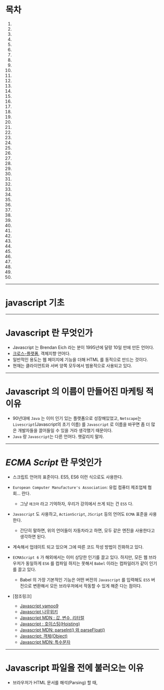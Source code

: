 # 목차
  1. []()
  2. []()
  3. []()
  4. []()
  5. []()
  6. []()
  7. []()
  8. []()
  9. []()
  10. []()
  11. []()
  12. []()
  13. []()
  14. []()
  15. []()
  16. []()
  17. []()
  18. []()
  19. []()
  20. []()
  21. []()
  22. []()
  23. []()
  24. []()
  25. []()
  26. []()
  27. []()
  28. []()
  29. []()
  30. []()
  31. []()
  32. []()
  33. []()
  34. []()
  35. []()
  36. []()
  37. []()
  38. []()
  39. []()
  40. []()
  41. []()
  42. []()
  43. []()
  44. []()
  45. []()
  46. []()
  47. []()
  48. []()
  49. []()
  50. []()

------

# javascript 기초

------

# Javascript 란 무엇인가
  - Javascript 는 Brendan Eich 라는 분이 1995년에 달랑 10일 만에 만든 언어다.
  - [크로스-플랫폼](https://ko.wikipedia.org/wiki/%ED%81%AC%EB%A1%9C%EC%8A%A4_%ED%94%8C%EB%9E%AB%ED%8F%BC), 객체지향 언어다.
  - 일반적인 용도는 웹 페이지에 기능을 더해 HTML 를 동적으로 만드는 것이다.
  - 현재는 클라이언트와 서버 양쪽 모두에서 범용적으로 사용되고 있다.

------

# Javascript 의 이름이 만들어진 마케팅 적 이유
  - 90년대에 `Java` 는 이미 인기 있는 플랫폼으로 성장해있었고,  `Netscape`는 `Livescript`(Javascript의 초기 이름) 를 `Javascript` 로 이름을 바꾸면 좀 더 많은 개발자들을 끌어들일 수 있을 거라 생각했기 때문이다.
  - `Java` 랑 `Javascript`는 다른 언어다. 햇갈리지 말자.


------

# *ECMA Script* 란 무엇인가
  - 스크립트 언어의 표준이다. ES5, ES6 이런 식으로도 사용한다.
  - `European Computer Manufacture's Association`: 유럽 컴퓨터 제조업체 협회... 란다.
    - 그냥 `에크마` 라고 기억하자, 우리가 강의에서 쓰게 되는 건 `ES5` 다.
  - `Javascript` 도 사용하고, `ActionScript`, `JScript` 등의 언어도 `ECMA` 표준을 사용한다.
    - 간단히 말하면, 위의 언어들이 자동차라고 하면, 모두 같은 엔진을 사용한다고 생각하면 된다.
  - 계속해서 업데이트 되고 있으며 그에 따른 코드 작성 방법이 진화하고 있다.
  - `ECMAScript 6` 가 해외에서는 이미 상당한 인기를 끌고 있다. 하지만, 모든 웹 브라우저가 동일하게 `ES6` 를 컴파일 하지는 못해서 `Babel` 이라는 컴파일러가 같이 인기를 끌고 있다.
    - Babel 의 가장 기본적인 기능은 어떤 버전의 `Javascript` 를 입력해도 `ES5` 버전으로 변환해서 모든 브라우저에서 작동할 수 있게 해준 다는 점이다.

  - [참조링크]
    - [Javascript yamoo9](https://github.com/yamoo9/FDS/blob/4th/LECTURE/DAY05/JavaScript.md)
    - [Javascript 나무위키](https://namu.wiki/w/JavaScript)
    - [Javascript MDN : 값, 변수, 리터럴](https://developer.mozilla.org/ko/docs/Web/JavaScript/Guide/Values,_variables,_and_literals)
    - [Javascript : 호이스팅(Hoisting)](http://webruden.tistory.com/25)
    - [Javascript MDN: parseInt() 와 parseFloat()](https://developer.mozilla.org/ko/docs/Web/JavaScript/Reference/Global_Objects/parseInt)
    - [Javascript:  객체(Object)](https://brunch.co.kr/@brunch92ny/8)
    - [Javascript MDN: 특수문자](https://msdn.microsoft.com/ko-kr/library/2yfce773(v=vs.94).aspx)

------

# Javascript 파일을 </body> 전에 불러오는 이유
  - 브라우저가 HTML 문서를 해석(Parsing) 할 때, <script> 태그를 만나면 그 안에 있는 Javascript의 처리가 끝날 때까지 다른 HTML 해석을 멈춘다.
  - 사용자 입장에서 HTML 페이지가 화면에 다 렌더링 되기까지 더 오래 걸린다.
  - CSS, HTML 해석이 먼저 완료된 후, Javascript를 불러오는 것이 사용자 입장에서는 더 빠르게 느껴진다.

------

# Javascript 기본
  - 대소문자 구분한다.
  - 명령을 선언문과 선언식으로 구분할 수 있다.
    - 영어권에서는 Statement와 Expression 이라고 표현한다.
    - 혹은 구문과 표현식이라고 부르기도 한다.
    - [함수 선언과 표현](http://insanehong.kr/post/javascript-function/)
  - 주석은 한줄 주석은 // 사용하고, 여러 줄은 /* ~ */ 를 사용한다.

------

# Keycode 값 (아스키 형식)
  - Javascript 에서 Key 이벤트로 값을 받아 사용한다.
  ![keycode-table](img/keycode-table.png)
      
------

# JavaScript 문법과 데이터 유형

------

# 변수
  - JavaScript 변수(Variable) 선언, 값을 할당

------

## 변수 선언
  - 변수(Variable) = 식별자(identifier) 
  - 초기 값은 할당되지 않음
    ```javascript
      var runch; // undefined가 기본 값
    ```
  - 선언된 변수에 값을 할당
  - 할당하는 역할을 수행하는 연산자 -> 할당(대입) 연산자
    ```javascript
      runch = 김밥;   // 김밥이란 이름의 변수를 찾음
    ```
  - var를 꼭 작성해야 한다. 안쓰면 문제를 야기시킨다.
  - 선언된 변수가 없으면 참조 오류(Reference Error) 발생!
  - Uncaught ReferenceError: 김밥 is not defined
    ```javascript
      runch = "김밥";
        // 김밥이란 문자열 데이터를 runch에 담음
      runch = '김밥';
        // 상동
      
      // 아래 영문의 경우도 마찬가지!
      runch = kimbab;
        // kimbab이란 변수를 찾음
      runch = 'kimbab';
        // kimbab이란 문자열 데이터를 runch에 담음
    ```
  - 변수를 선언함과 동시에 값을 할당하는 구문
    ```javascript
    var 변수_이름 = 값;
    var 변수_이름 = 다른_변수_이름;
      // 다른 변수에 할당된 값을 선언하는 변수에도 할당

    var dinner = '치맥';
      // 점심에 먹은 것을 저녁에도 먹고 싶지 않아!
    var dinner = runch;
      // 점심에 먹은 것을 저녁에도 먹자!
    ```

------

## 변수 이름 작성 규칙
  - 이름은 알아보기 쉽게, 이해하기 쉽게 명시적으로 지어야 한다.
  - 이름은 직관적으로 그것이 무엇을 말하며, 무엇을 행할 수 있는지 알게 지어야 한다.

  `<이름 지을 때 하지 말아야 할 것>`
  1. 공백으로 이름이 구분되게 지어서는 안된다.
      ```javascript
        var my name = 'yamoo9'; [X]
      ```
  2. 이름을 지을 때 첫 글자가 숫자여서는 안된다.
      ```javascript
        var 101Team = 'IoI'; [X]
        var 10px = 'Tem Pixel'; [X]
      ```
  3. 이름 지을 때 사용할 수 있는 특수문자는 정해져 있다.
    - _, $ 을 제외한 다른 특수문자는 사용할 수 없다.
      ```javascript
        var Team-101 = 'IoI'; [X]
        var @design-people = '디자인 피플'; [X]
      ```
  4. 대소문자를 구분하는 JavaScript에서는 이름을 지을 때 관례가 있다.
    어긴다고 해서 문법에 오류가 발생하지는 않지만, 오래 전부터 내려오는 관습이 있다.

------

## 변수명 관례 (Naming convention)
  - 변수 이름은 _을 사용하여 이름을 구분한다.
  - 패턴(Pattern): 사용 빈도가 높다.
  - Single var pattern : var 변수 선언 키워드를 한 번만 사용하여 변수를 정의하는 패턴
    ```javascript
      var my_name, is_visible, has_children, remote_control;
    ```

  - 함수 이름은 카멜 케이스(camelCase) 표기법을 사용한다.
    - getName(), setAge(), showMeTheMoney(), blackSheepWall()

  - 함수 이름의 첫글자가 대문자인 경우는 특별한 함수일 가능성이 높다.
    - Navigation(), Tabs(), Carousel(), Component(), ..
    - Vue() 도 마찬가지!

------

## 변수 범위(Scope)
  - 전역 객체(Global Object): Window 객체
  - 전역 변수(Global Variable)
    - 전역 변수는 전역 객체의 속성이 된다. 변수를 전역에 선언 후 window.변수명
    - 어떤 함수의 바깥에 변수를 선언하면, 현재 문서의 다른 코드에 해당 변수를 사용할 수 있다.
    - 모든 구역(Block)에서 접근(Access)이 가능한 변수
    - 클라이언트 환경(Front-End)
      - 전역 객체(Global Object): Window 객체
    - 서버 환경(Back-End)
      - 전역 객체(Global object) : Global 객체
      ```javascript
        var type_of_my_phone = 'iPhone';
        console.log('전역 변수:', type_of_my_phone); // 'iphone'
      ```

  - 지역 변수(Local Variable)
    - 특정한 구역(Block)에서만 접근이 가능한 변수
    - 함수 내에 변수를 선언하면 지역 변수가 된다.
    - Block 문
      ```javascript
        {
          var type_of_my_phone = 'Apple Device';
          console.log('블록 내부 변수:', type_of_my_phone);
          // 'Apple Device'
        }
        console.log('전역 변수는 블록 내부의 변수에 영향을 받았나?:', type_of_my_phone);
        // ES6 부터는 블럭문 안에서 변수가 지역변수가 된다.
      ```

------

## 호이스팅(Hoisting)
  - 변수가 끌어올려지는 현상
  ```javascript
    // var somthing; // undefined이 기본값
    console.log('is exist variable `somthing`?:', somthing);
    var somthing = '썸씽~';
  ```
  - somthing에는 아직 값이 할당 되지 않아서, 자동으로 undefined 가 된다.

------

## 상수(Constant)
  - const 로 선언하게 되면 값이 재할당되지 않을 것이라는 신호다.
  - console 에서 간단하게 `var` 과 `const` 의 차이를 확인해 볼 수 있다.
  - 상수는 변수와 유사하나, 읽기 전용(Read Only)이다.
  - 한 번 선언된 상수는 재 선언될 수 없다. 
  - 뿐만 아니라 다른 값을 할당하는 것도 불가능하다.
  - 관례적으로 대문자로만 구성된 이름을 사용하여 변수와 구분 짓는다. (강제성 없음)
  - 배열과 객체의 값에는 접근하여 변경 할 수 있다.
  - 하지만 그냥 값은 변경 할 수 없다. 
  ```javascript
    const NUM = 1;

    const OBJ = {
      속성1 : 값1,
      속성2 : 값2
    };
    const ARR = [값1, 값2, 값3];

    console.log('OBJ:', OBJ);
    console.log('ARR:', ARR);
  ```

------


# 데이터 유형 (Data Types) ES5 기준

------

## 원시 데이터 유형(Primitive Data Types)
  - `undefined`
    - nothing
    - 형변환을 자동으로 변경 : 불리언 값으로 바뀌어 false값으로 됨.
    - 값을 할당하지 않은 변수는 `undefined` 값을 가진다.
  - `null`
    - nothing
    - 형변환을 자동으로 변경 : 불리언 값으로 바뀌어 false값으로 됨.
  - `Number`
    - 모든 숫자를 64비트 부동 소수점으로 저장한다.
    - 다른 언어에서처럼 정수, 실수의 구분이 없다. 숫자는 그냥 숫자일 뿐
    - 정수, 실수, 소수, 0, 1 모두 `Number` 에 포함된다.
  - `String`
    - 홑따옴표, 쌍따옴표로 묶인 텍스트    
    - ''(false): 값이 안들어 있기 때문에 부정으로 형변환이 된다.
    - ' '(true): 공백 문자를 값으로 인식한다. - 문자열을 표현한다.
    - 홀따옴표, 쌍따옴표로 묶인 텍스트(따옴표의 시작과 끝은 같아야한다)
    - 문자로서의 따옴표의 경우는 Escape(이스케이프) 처리해야 한다.
      ```javascript
      var str = "My record is \"20\" minutes";
      // str 의 값은 My record is "20" minutes
      // 쌍따옴표와 홑따옴표는 \ 를 사용해서 문자열 내부에 추가할 수 있다.
      ```
  - `Boolean`
    - true, false
  - `Symbol` 
    - ECMAScript6 에 추가됨

------

## 참조 데이터 유형(Reference Data Types)
  - `Function`(함수)
    - 수행을 위한 절차
      ```javascript
        var example = function(){};
      ```
  - `Array`(배열)
    - 값의 집합
    - 참고로 함수와 배열 모두 객체다. 원시형을 제외한 모든 형식은 모두 객체다.
      ```javascript
        var example = [값, 값, 값];
      ```
  - `Object`(객체)
    - 속성의 집합
      ```javascript
        var example = {
          프로퍼티 : 메소드,
          프로퍼티 : 메소드,
        };
      ```

------

## String 문자 유형의 데이터)
  - 따옴표(큰, 작은)로 묶인 텍스트 
    - "나의 하프 마라톤 달리기 기록은 50분이다." -> string
    - "나의 하프 마라톤 달리기 기록은 50분이다.' -> SyntaxError
    - "나의 하프 마라톤 달리기 기록은 50" 23'이다." -> SyntaxError
    - "나의 하프 마라톤 달리기 기록은 50\" 23\'이다." -> string / 이스케이트 처리
  - 사용할 때 유의점 
    - 따옴표의 시작과 끝이 같은 유형이어야 한다.
    - 문자 데이터 유형을 구분짓기 위한 따옴표가 아닌, 문자로서의 따옴표의 경우는 이스케이프(Escape) 처리해야 한다.
  - 예제
  ```javascript
    <p class="message" title="달리기 기록">나의 하프마라톤 기록은 50" 23'이다.</p>
    // 큰 따옴표 사용 시
    var message_html = "<p class=\"message\" title=\"달리기 기록\">나의 하프마라톤 기록은 50\" 23'이다.</p>";
    // 작은 따옴표 사용 시
    var message_html = '<p class="message" title="달리기 기록">나의 하프마라톤 기록은 50" 23\'이다.</p>';
  ```

------

# 엄격모드 - "use strict"
  - Strict mode 선언 방법: 코드의 최상단에 선언한다.
  ```javascript
    "use strict"

    function foo(){
      var example = 7;

    }
  ```
  - 일반적으로는 Javascript 는 오류를 묵인하고 코드를 편하게 칠 수 있는 환경을 제공하지만, Strict 모드에서는 묵인하지 않는다.
  - [참조링크]
    - [Strict 모드에서 사용 할 수 없는 부분들](http://gyus.me/?p=384)

------

# 데이터 유형 변경(자동) / (유)형 변환
  - JavaScript는 동적 데이터 유형 처리 언어
    - 그 말은, 변수 선언할 떄 데이터 형을 지정할 필요가 없다.
    - 자동으로 지정되서, 유형 타입 검증을 요구한다.
  - 변수를 사용하여 런타임(실시간, 웹 브라우저에서 실행 중인 상황) 중에 값의 유형을 변경할 수 있다. (단점)
  - 문자열 + 숫자 -> 문자열이 높기 때문에 문자열이 된다.
  ```javascript
    // 변수 선언 시에 문자 유형의 데이터 값을 변수에 할당했지만,
    var process_my_work = '논리에 기반한 선별적 디자인 프로세스';

    // 웹 브라우저에서 실행 중인 상황에 사용자의 코드에 따라 값의 유형이 바뀔 수 있다. (너무나 쉽게)
    process_my_work = false;        // 문자 -> 불리언으로 변경
    process_my_work = function(){}; // 불리언 -> 함수로 변경
  ```

  1. Number → String
    ```javascript
      // 세 방식 모두 Number 형에서 String 형식으로 데이터를 변환한다.
      // 방식의 차이일뿐, 결과값은 모두 같다.
      var first = String(num);
      var second = num + '';
      var third = num.toString();
    ```
  2. String → Number
    ```javascript
      // 숫자만으로 구성된 문자열에 -, +, *, / 를 사용할 시에 Number 데이터형이 반환된다.
      var str = "29382947";
      // str-0, str+1, str*1, str/1
      // 브라우저 콘솔창에 시도해보자.

      // 문자데이터(숫자 + 문자를 포함하는 문자)를 숫자로 변환
      // window.parseInt()   : 단위를 제거하고 정수값 반환
      // window.parseFloat() : 단위를 제거하고 실수 값 반환
      var width = "1024px";
      width = parseInt(width);	// 이 작업을 거치면 width 에는 px 문자열을 제외한 1024 라는 숫자값이 할당됨

      var height = "45.55%";
      height = parseFloat(height);	// width 에는 % 를 제외한 실수 값인 45.55 가 할당됨

      // 진법 매개변수를 포함하는게 정확하다.
      console.log( parseInt("1111", 2) );		// 2진수 1111 을 받아들임, 결과값은 15
    ```
  3. Data → Boolean 
    ```javascript
      // 데이터를 불리언 형식으로 변경

      // False 결과
      Boolean(null);
      Boolean(undefined);
      Boolean(0);
      Boolean("");

      // True 결과
      Boolean(1);
      Boolean(4);
      Boolean(312312);
      Boolean("John");
      Boolean(23.43);
    ```
  4. null, undefined
    ```javascript
      console.log(!null);	// true
      console.log(!!null); // false

      console.log(!undefined); // true
      console.log(!!undefined); //false

      console.log(null + ''); // null
      console.log(null+''); // string

      console.log(undefined + ''); // undefined
      console.log(typeof(undefined + '')); // string

      console.log(null + 10);	// 10
      console.log(undefined + 10) // NaN

      console.log(Number(null)); // 0
      console.log(Number(undefined)); // NaN
    ```

------

# 동적 할당 언어인 Javascript에서 유의할 점!
  ```javascript
    var a, b, c;
    a = 10;
    b = 7;
    c = a + b; // 17

    a = 10;
    b = '칠'; // 사용자가 잘못된 유형을 입력한 경우!!
    c = a + b; // '10칠' 의도치 않는 결과를 가져온다.
  ```

------

# Single var pattern
  ```javascript
    var x = 'X', 
        y = 'Y', 
        z = 'Z';
  ```

------

# 자바스크립트 form 영역 엘리먼트 접근 방법
  * 일반적으로 자바스크립트에서 HTML 엘리먼트에 접근시 getElement(s)By* 와 같은 메소드를 통해 가능하다.
  * form 영역 엘리먼트의 경우 전역객체(window)에서 엘리먼트의 name 값으로 직접 접근할 수 있다.
  * 단, name의 값이 자바스크립트 문법 규칙에 어긋나지 않아야 한다.
  - 예시
    ```html
      <form name="user_info">
        <div>
          <label for="user-name">이름</label>
          <input id="user-name" name="user_name" type="text">
        </div>
        <div>
          <label for="user-email">이메일</label>
          <input id="user-email" name="user_email" type="email">
        </div>
        <div>
          <label for="user-gender">성별</label>
          
          <input id="user-gender" name="user_gender" type="radio" value="male" checked> 남성
          <input name="user_gender" type="radio" value="female"> 여성
        </div>
        <div>
          <label for="user-age">나이</label>
          <input id="user-age" name="user-age" type="number">
        </div>
        <button type="submit">확인</button>
      </form>
    ```
    ```javascript
      // name="user_name" 인 input 엘리먼트 접근
      var user_name = document.user_info.user_name;
      console.log(user_name.value);

      // name="user-age" 인 input 엘리먼트는 접근 할 수 없다. ('-' 문자 javascript 문법에 어긋남)
    ```
------

# console.group() 사용법
  - 콘솔에 메시지를 쓰고 콘솔에 보낸 모든 향후 메시지를 들여 쓰지 않도록 중첩된 블록을 연다. 블록을 닫으려면 console.groupEnd ()를 호출한다.
  ```javascript
    console.group("메시지 그룹");
    console.log("로그 메시지 1");
    console.log("로그 메시지 2");
    console.groupEnd();
  ```
  ![console_group](/Users/fdevjm/Desktop/FDS04_Summary/README/img/console_group.png)

------

# 리터럴(`Literal`)
  - 값 그 자체다. 변수가 아니다.
  - 배열도 객체다. 

------

# 배열 리터럴(Array Literal)
  ```javascript
    var coffees = ["Irish Cream", "Vanilla Blonde", "Hazulnut"];	// 일반적인 배열 객체

    var missing = ["파이리", , "Angel"];
    // 지정되지 않은 요소를 설정할 수 있다. 파이리 다음 요소는 undefined 로 지정된다.
  ```

------

# 객체(Object)를 생성하는 정식 구문
  ```javascript
    var num = new Number(10);	// 숫자 생성자 함수를 통해 숫자 객체가 생성됨
    num.valueOf();	// 숫자 10 에 접근하기 위해서는 메소드를 사용해야 한다.
  ```
  ```javascript
    var str = new String("How are you?");	// 문자열 생성자 함수를 통한 생성
    str.valueOf();	// 마찬가지로 How are you 라는 문자열에 접근하기 위해선 메소드를 사용해야 한다.
  ```
  ```javascript
    var arr = new Array('one', 'two', 'three'); // 배열 생성자 사용
    var arr = ['pasta', 'soup'];	// 배열 리터럴 사용
  ```
  ```javascript
    var Obj = new Object();	// 객체 생성자 사용
    var Obj = {};	// 객체 리터럴 사용
  ```

------

# 배열(Array)
  ```javascript
    var arr = ["909", 909, "HI"];	// 배열 선언

    console.log( arr[0] );	// 909 출력

    arr.push("안녕");	// arr 의 4번째 요소로 "안녕" 이 추가된다.

    arr.pop(); // arr 의 마지막 요소를 제거한다.
  ```
  - 연관형 배열 표기법
  ```javascript
    var music_list = [];

    // Index 를 사용하여 추가
    music_list[0] = 'Have nothing';
    music_list[1] = 'You are my love';


    // key 값을 사용하여 추가
    music_list['author'] = 'TakeFive';
    music_list['maker'] = 'E-soul';
    music_list['location'] = 'Germany';

    // 값 접근 방법
    console.log( music_list['author'] );	// TakeFive 가 출력됨
  ```

------

# 값 복사와 값 참조
  - 원시 데이터형은 값 복사가 이루어진다.
    - Number, string, boolean, null, undefined
      ```javascript
        var num = 49; 
        var num_two = num;

        num = 50;	// 이제 num 은 50의 값을 가진다.

        console.log(num);	// 50 이 출력된다.
        console.log(num_two);	// 복사했던 49가 그대로 num_two 에 있게되어, 49가 출력된다.
      ```

  - 객체는 값 참조가 이루어진다.
  ```javascript
    var arr = [1, 2, 3, 4];
    var arr_two = arr;	// arr_two 는 arr 를 참조한다.

    console.log(arr_two);	// [1, 2, 3, 4] 가 보인다. 아직까지는 값이 복사 된 것 같다.

    arr.push("HI"); // arr 에 "HI" 라는 문자열을 추가한다.

    console.log(arr);	 // 생각했던대로 [1, 2, 3, 4, 5] 가 출력된다.
    console.log(arr_two);  	// arr 과 같은 [1, 2, 3, 4, 5] 가 출력된다.

    // arr 과 arr_two 은 같은 배열을 참조하므로 같은 값이 출력된다.
    // 심심하면 .pop() 을 사용하여 콘솔해서 확인해 보는 것도..  :-)
  ```
------

# 함수

------

## 함수 객체와 기본 객체(Function object, Plain object)
  - 함수는 두 가지 방법으로 표현할 수 있다.
    - 함수 선언문(Function statement)
      ```javascript
        function calculate(){
          ...
        }
      ```
    - 함수 표현식(Function expression)
      - 변수에 함수 참조값이 들어가 있는 형태
        ```javascript
          var calculate = function() {
            ...
          };
        ```
  - 함수 생성자를 통해서도 함수 객체를 생성할 수 있다.
    ```javascript
      var func = new Function('console.log("Create function object...")');
    ```

------

## 함수와 호이스팅(Hoisting)
  ```javascript
    calWidth();		// 이 함수는 작동하지 않는다.
    calHeight();	// 이 함수는 작동한다.
    var calWidth = function(){
    };
    function calHeight(){
    }
    // 이유는 아래의 코드블락에서 볼 수 있다.
  ```
  ```javascript
    // 실제로 코드가 실행되면 호이스팅으로 인해 아래와 같은 코드로 해석된다.
    // function 선언문과 변수는 코드의 최상단으로 끌어올려진다.
    function calHeight(){
    }
    var calWidth;
    calWidth();	// 에러 발생, calWidth 는 아직 함수가 아님
    calHeight();
    calWidth = function(){
    }
    // calWidth 함수는 이 부분부터 사용해야 정상적으로 작동한다.
  ```

------

## 함수 호출하기
  - 함수인지 검증 후 실행

------

### if문 사용
  ```javascript
    if ( isFunction(registerUserInfo) ) {
        registerUserInfo();
    }
  ```

------

### 논리 연산자 사용
  ```javascript
    isFunction(getUserInfo) && getUserInfo();
  ```

------

## 함수 범위

------

### Global Scope
  ```javascript
    var g_scope = '전역 변수';
  ```

------

### Local Scope

  - 호이스팅 발생 시 순서
    1. 일단 함수 안에서 찾는다. (지역)
    2. 없으면 다음으로 변수 영역에서 찾는다.
    3. 없으면 다음으로 Parameters(매개변수) 영역에서 찾는다.
    4. 없으면 다음으로 함수를 포함하는 상위 영역에서 찾는다.
    5. 없으면 다음으로 전역에서 찾는다.
    6. 그래도 없으면 ReferenceError 발생!

  ```javascript
    function localScope() {
      console.log('g_scope:', g_scope);

      // 아래의 함수값이 어떻게 나올까?
      innerScopeFn();

      // 1)
      function innerScopeFn() {
          var l_scope = '지역 변수';
          console.log('l_scope:', l_scope);
      }
      // ——> '지역 변수'
      
    }
  ```
  ```javascript
    function localScope() {
        console.log('g_scope:', g_scope);

        // 아래의 함수값이 어떻게 나올까?
        innerScopeFn();

        // 2)
        var innerScopeFn = function() {
            var l_scope = '지역 변수';   
            console.log('l_scope:', l_scope);
        }
        // ——> typeError
        // Why? 함수 표현식은 변수만 호이스팅되기 때문에 innerScopeFn 값은 undefined가 된다.
        // 따라서 innerScopeFn는 함수가 아니게 되므로 실행 시 콘솔에는 typeError가 뜬다.
    }
  ```

------

# 기본 객체(Plain Object)
  - 속성(key) : 값(value) 의 쌍(Pair) 로 구성된 집합체(Collection)
  ```javascript
    var Person = {
      name: "John",
      address: "100 Main st",
      phone: "+1 416 554 3342"
    };
    // Person 이라는 객체를 생성함
    // Person 에는 name, address, phone 의 속성이 있다. (key)
    // 그리고 각각의 속성에는 John, 100 Main st, +1 416 554 3342 라는 값이 들어 있다. (value)

    // 속성의 값에 접근하는 방법은 아래 두 가지로 할 수 있다.
    Person.name;		// John
    Person.["name"];	// John
  ```
  ```javascript
    // 객체 내부에 객체를 넣을 수도, 함수를 넣을 수도 있다.
    var Fastcampus = {
      size: 20,
      students: {
        number: 10,
        type: "4th"
      },
      addStudent: function(){
        
      },
      location: "Seoul"
    };
  ```
  ```javascript
    // 객체의 속성 추가
    Fastcampus.capacity = 50;	// 간단하게 capacity 라는 속성이 추가된다.
    // 객체의 속성 제거
    delete Fastcampus.capacity;	// delete 키워드를 사용해 capacity 속성을 Class 객체에서 삭제한다.
    // 일반적으로 delete 를 사용해서 객체의 속성을 제거할 수 있지만
    // 전역 객체의 이미 설정되 있는 속성에는 접근할 수 없다.
  ```

------

# 연산자(Operator)

------

## 증감 연산자
  + 숫자 데이터를 증감 시키는 연산자
  + 변수에 적용되는 위치에 따라 연산 순서가 달라진다. (선연산 : `++i` / 후연산 : `i++`)

  - `++` (증가 연산자)
    - 데이터 값을 1 증가 시킨다.
      ```javascript
        var k = 1;  // k : 1
        k++;        // k : 1
        ++k;        // k : 3
      ```
  - `--` (감소 연산자)
    - 데이터 값을 1 감소 시킨다.
      ```javascript
        var k = 3;  // k : 3
        k--;        // k : 3
        --k;        // k : 1
      ```

------

## 할당 연산자
  - 우변의 값 좌변의 값을 연산자로 연산한 결과값을 좌변의 연산자에 할당한다.
  
  | `+=`  | `-=`  |  `*=` | `/=`  | `%=`  |
  |:-:|:-:|:-:|:-:|:-:|
  | 덧셈 할당 | 뺄셈 할당   | 곱셈할당  | 나눗셈 할당  | 나머지 할당  |

------

## modulo(%)의 응용
  - 정수 전체에 대하여 어떤 수 x로 나눴을때의 나머지는 0 과 x-1 사이의 정수다. 따라서 x가지의 분기를 만들때 %연산자를 응용할 수 있다. 예를 들어 carousel 등.

------

## 비교 연산자
  | `==`,  `===`  | `!=`,  `!==`  | `<`, `>`, `>=, <=`  |
  |:-:|:-:|:-:|:-:|:-:|
  | 피 연산자 동일 값 여부 | 피 연산자 비동일 값 여부 | 피 연산자의 크고 작은 값 비교 | 

  * `==(!=)`와 `===(!==)`의 차이  
  자바스크립트의 자동형변환은 ==, != 연산자 사용시에도 일어난다. 이에 대하여 데이터 형까지 같음(같지않음)을 엄격하게 검사하는 연산자가 ===(!==) 이다.

------

## in
  ```js
    // string형 값인 property_name과 같은 이름의 property을 obj가 소유하고 있다면
    // true를 반환, 아니면 false를 반환.
     property_name in  obj
  ```

------

# typeof
  > typeof _Object_  
  - 객체 타입 반환
  - typeof의 문제점
    ```javascript
      typeof(123);	// 결과: number
      typeof("123");	// 결과: string

      var func = function(){};
      typeof(func);	// 결과: function

      var obj = {};
      typeof(obj);	// 결과: object

      var array = [];
      typeof(array);	//결과: object

      var is_this_bug = null;
      typeof(is_this_bug);	//결과: object.
      // 원시형태인 null 은 결과값으로 null 을 반환해야 하는게 정상이다.
      // MDN 에는 object (ECMAScript 의 버그로, null이어야 함)... 이라고 명시되어 있다.
    ```
    - 배열, null을 포함하여 constructor가 객체를 구분하지 못하고 'object'를 반환한다.

------

# Array.isArray()
  - Array.isArray(_Object_)

  - 객체가 배열인지 확인
  - 배열이면 true 값을 반환하며, 아닌경우 false를 반환한다.
    ```javascript
      Array.isArray([]);              // true
      Array.isArray(new Array());     // true
      Array.isArray('Array');         // false
    ```

------

#  instanceof 
  > _Object_ instanceof _constructor_
  - 객체의 생성자 확인
  - primitive type는 객체로 랩핑 되어 검사가 가능하나 불완전하다. 또한 null과 undefined에 대해선 오류를 내보낸다.
    ```javascript
      new Array()     instanceof Array;   // true
      new Array()     instanceof Object;  // true
      90              instanceof Number;  // false
      new Number(90)  instanceof Number;  // true
      null            instanceof null;    // ERR!
      ({})            instanceof Object;  // true, 오브젝트 리터럴 노테이션으로 생성된 오브젝트
    ```
  - instanceof 문제점
    1. primitive type에는 사용할 수 없다
    2. 부모 클래스에 대한 연산결과를 구분 할 수 없다

------

# constructor
  > _Object_.constructor
  
  - 객체의 속성 확인
  - null, undefined 와 같이 객체가 아닌 유형에는 사용할 수 없다.    
    ```javascript
      new Array().constructor === Array;      // true
      false.constructor       === Boolean;    // true
      null.constructor        === null;       // ERR!
    ```

------

# 분명한 데이터 타입 검증
  > Object.prototype.toString.call(_data_);
  - _data_ 에서 Object.prototype.toString 함수를 빌려(call), 해당 객체의 타입을 반환
  - 대소문자가 구분된 `[object` _`Type`_`]` 포멧으로 반환되므로, `slice`와 `toLowerCase` 함수를 이용하여 가공한다.
  ```javascript
    function type(obj){
        return Object.prototype.toString.call(obj).slice(8,-1).toLowerCase();
    }
  ```
------

# 생성자함수 (일급함수객체)
  - 모든 생성자가 생성자로써 활용될 수 있는 능력은 prototype 프로퍼티에서 온다.
  - prototype 프로퍼티는 프로토타입 객체를 참조하며
  - 객체 생성시 new 생성자(); 참조하고 있는 프로토타입 객체로부터 구조를 상속받는다.
  - 생성된 객체의 constructor는 생성자를 참조한다.

  ![OOP](img/diagram_prototype.png "Relation of constructor and object")

  ## 클래스란?
    - OOP에서 사용자 정의 데이터 형의 프로퍼티(멤버 변수, 메소드)의 추상적 명세. 구체적인 값과 상태에 대해서 완전히 독립적이다.

  ## 객체란?
    - 클래스의 구조 위에 구체적인 값과 상태(메모리에 할당된 상태)를 갖는다. 객체는 클래스의 instance다.
    - 한 클래스의 객체끼리는 그 구조가 같지만 물리적으로는 완전히 불리된 존재들이다.

------

# Statement(문)

------

## Block문
  > 코드를 묶는 기본적인 문법
  > 대괄호({})로 범위 결정하나 변수의 범위를 정의하지는 않는다.

------

## if 조건문
  - `if ... else 문`
    - 특정 조건을 만족할 경우 수행할 블록(Block)을 정할 수 있다.
      ```javascript
        if ( /* 결과값이 boolean형인 표현식1 */ ) {
          /* 표현식1이 true일 경우 실행될 문장*/
        } else if (/* 결과값이 boolean형인 표현식2 */) {
          /* 표현식1이 false이면서 표현식2가 true일 경우 실행될 문장 */
        } else {
          /* 표현식1과 표현식2가 모두 false일 경우 실행될 문장 */
        }

        if (condition1) {
          statement_1;  //condition1이 true 일 경우 수행
        }

        if (condition2) {
          statement_1;  //condition2가 true 일 경우 수행
        } else {
          statement_2;  //condition2가 false 일 경우 수행
        }
      ```
  - `else if` 문을 추가하여 조건을 추가할 수 있다.
  - if 문 내부 블록이 1 line인 경우 블록문({})을 생략할 수 있다.

  - condition에 거짓으로 판단되는 값
    - false
    - undefined
    - null
    - 0
    - NaN
    - ""

------

## if문 축약법
  - &&, || 연산자를 이용해 소스코드를 줄일 수 있다.
  ```javascript
    condition && statement;     //condition이 true일 경우 statement 수행
    condition || statement;     //condition이 false일 경우 statement 수행
  ```

------

## switch 문
  > 값과 조건이 일치하는 경우 하위 문장 실행
  - 각 case의 실행문과 다음 case 사이에 `break;`를 넣어주지 않으면 조건에 부합한 case부터 마지막 case 또는 default까지의 실행문이 전부 실행된다.
  ```javascript
    switch (expression) {
      case label_1:     // => if (expression == label_1)
        statements_1
        [break;]        // break 문을 만날때까지 수행
      case label_2:     // => if (expression == label_2)
        statements_2
        [break;]
        ...
      default:          // 일치하는 case 조건이 없을 경우 수행(생략 가능)
        statements_def
        [break;]
    }
  ```

------

## thenary operator 삼항식
  ```js
  /* 결과값이 boolean형인 표현식 */ ? /* 표현식이 true일때 실행될 표현식 */ : /* 표현식이 false일때 실행될 표현식 */
  ```

------

## 예외처리문
  - `throw 문`
    - 예외 시, 사용할 값을 포함하는 표현
    > throw [ String | Number | Boolean | Function ... ]
  - `try...catch 문`
    ```javascript
      try{
          // 블록 내부 구문을 수행
      } catch (e){
          // try 블록에서 발생하는 예외를 처리하는 블록
      } finally {
          // try-catch 수행 후 return 값과 관계없이 항시 수행
      }
    ```
------

# loop

------

## while
  ```js
    while( /* 결과값이 boolean형인 표현식 */ ) {
      /* 표현식이 true이면 실행될 문장 
      * 문장이 끝나면 다시 표현식을 평가한다.
      */
    }
  ```

------

## do...while
  ```js
    do {
      /* 최소 1회 실행된후 
      * 표현식이 true면 다시 실행.
      * 문장이 끝나면 표현식을 평가한다.
      */
    } while ( /* 결과값이 boolean형인 표현식 */ )
  ```

------

## for
  ```js
    // 기본적으로 for문의 세 선언부는 필수가 아니다.
    // 그러나 비워둘 경우 실용성이 없다.
    for ( /* 변수 선언부, for문 진입시 최초 1회만 실행 */ ; /* 결과값이 boolean인 표현식1, for문 따라 반복평가 */ ; /* 표현식2, for문 따라 반복실행 */ ) {
      /* 표현식1이 ture이면 실행될 문장
      * 문장이 끝나면 표현식1을 재 평가.
      */
    }
    for (var i, l; i<l; i++ ){
      실행
    }
  ``` 

------

## for...in
  ```js
    for (/* cursor */ in /* obj */) {
      /*
      * cursor에 obj의 가시적 프로퍼티중 하나의 이름(문자열값)을 대입한다.
      * obj[cursor] 와 같은 형태로만 참조할 수 있다.
      * obj엔 object, array등이 올 수 있다.
      * obj 내의 모든 가시적 프로퍼티들을 전부 순회할 때 까지 반복.
      */
    }
  ```

------

## for...in의 상속된 property issue
  ```js
    for (/* cursor */ in /* obj */) {
      // 이 if문을 통해 obj 고유의 property만을 걸러낼 수 있다.
      if obj.hsOwnProperty(cursor)
    }
  ```

------

## for...of
  ```js
    for (/* cursor */ of /* obj */) {
      /*
      * cursor에 obj의 가시적 프로퍼티중 하나의 이름(문자열값)을 대입한다.
      * obj[cursor] 와 같은 형태로만 참조할 수 있다.
      * obj엔 array, map등 유사배열객체가 올 수 있다.
      * 그러나 object등 property에 순서가 없는 객체는 올 수 없다.
      * obj 내의 모든 가시적 프로퍼티들을 전부 순회할 때 까지 반복.
      */
    }
  ```

------

# jumping

------

## continue
  - 기본 사용법
  ```js
    label1: /* 실행문 */
    label2: /* 실행문 */
    continue /* lable */; // 해당 label로 실행 루틴을 강제 이동시킨다.
  ```
  - 반복문 내부에서의 응용법
  ```js
    while( /* ... */){
      /* 실행문 */
      if( /* ... */){
        continue; // if의 조건이 true 일때 당회 반복문의
                  // 나머지 실행문을 무시하고 차회 반복으로 진입한다.
      }
      /* 실행문 */
    }
  ```

------

## break
  - 기본 사용법
  ```js
    label1: {
      /* 실행문 */
      label2: {
      /* 실행문 */ 
      break /* lable */; // 해당 label의 block 밖으로 루틴을 강제 이동시킨다.
                          // continue와는 다르게 label block 안에 있어야 한다.
                          // break문 뒤의 나머지 실행문들은 무시된다.
      /* 실행문 */ 
      }
      /* 실행문 */
    }
  ```
  - 반복문 내부에서의 응용법
  ```js
    while( /* ... */){
      /* 실행문 */
      if( /* ... */){
        break; // if의 조건이 true 일때 당회 반복문의
              // 나머지 실행문을 무시하고 차회 실행도 무시하며
              // 반복문 밖으로 나간다.
      }
      /* 실행문 */
    }
  ```

------

## error handling
  ```js
    try {
      /* 문 */
    } catch(error) {
      /* try 내의 문장에서 실행 오류가 발생한 경우
      * error 핸들링 메시지 수행
      * throw문이 주로 쓰인다.
      */
    } finally {
      /*
      * 에러 발생 여부와 상관 없이 try 문이 종료 된 후 실행된다.
      */
    }
  ```

------

# Object.create()
  ```js
    var newObj = Object.create(proto[, propertiesObject]);
    // proto를 상속하는 새로운 객체를 만들어 반환한다.
    // 옵션으로 열거형 객체 propertiesObject를 제공하면 proto에서 상속받는 property 외에 새 객체 고유의 property를 만들 수 있다.
  ````

------

# Math.random()의 실용 예
  ```javascript
    // 두 인자는 number 타입이어야 한다. validation 루틴은 생략.
    function radomNumber( scale, base ){
      scale = scale || 2;
      base = base || 0;

      // scale == 1 이면 난수의 발생의 의미가 없다.
      if(scale === 1){
        return base;
      }

      return Math.floor( ( Math.random() * scale ) + base );
    }
  ```
  ```javascript
    // 두 인자는 number 타입이어야 한다. validation 루틴은 생략.
    function randomRange( num1, num2 ) {
      var min, max;

      // num1, num2 두 수의 차이가 0이면 난수의 발생의 의미가 없다.
      if(num1 === num2){
        return num1;
      }

      if (num1 < num2) {
        min = num1;
        max = num2;
      } else {
        min = num2;
        max = num1;
      }
      return randomNumber( (max - min + 1), min);
    }
  ```

------

[Index바로가기](https://github.com/seromkim1005/study)